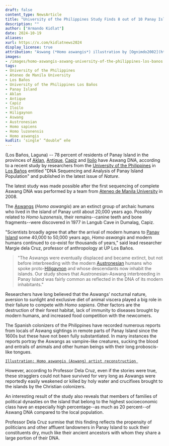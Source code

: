 ```yaml
---
draft: false
content_type: NewsArticle
title: "University of the Philippines Study Finds 8 out of 10 Panay Islanders have Aswang DNA"
description: ""
author: ["Armando Kidlat"]
date: 2024-10-19
aliases:
xurl: https://x.com/kidlatnews2024
display_license: true
attribution: "Aswang (*Homo aswangis*) illustration by [Ognimdo2002](https://www.deviantart.com/ognimdo2002/art/Inktober-11-Aswang-in-Disgusting-857857657) at Deviant Art (CC-BY-3.0)."
images:
- /images/homo-aswangis-aswang-university-of-the-philippines-los-banos.gif
tags:
- University of the Philippines
- Ateneo de Manila University
- Los Baños
- University of the Philippines Los Baños
- Panay Island
- Aklan
- Antique
- Capiz
- Iloilo
- Hiligaynon
- Aswang
- Austronesian
- Homo sapiens
- Homo luzonensis
- Homo aswangis
kudlit: ‘single’ “double” eñe
---
```

(Los Baños, Laguna) -- 78 percent of residents of Panay Island in the provinces of [Aklan](/tags/aklan), [Antique](/tags/antique), [Capiz](/tags/capiz) and [Iloilo](/tags/iloilo) have Aswang DNA, according to a recent study by researchers from the [University of the Philippines](/tags/university-of-the-philippines) in [Los Baños](/tags/university-of-the-philippines-los-baños) entitled "DNA Sequencing and Analysis of Panay Island Population" and published in the latest issue of *Nature*.

The latest study was made possible after the first sequencing of complete Aswang DNA was performed by a team from [Ateneo de Manila University](/tags/ateneo-university) in 2008.

The [Aswangs](/tags/aswang) (*Homo aswangis*) are an extinct group of archaic humans who lived in the island of Panay until about 20,000 years ago. Possibly related to *Homo luzonensis*, their remains--canine teeth and bone fragments--were discovered in 1977 in Langub Cave in Dumalag, Capiz.

"Scientists broadly agree that after the arrival of modern humans to [Panay Island](/tags/panay-island) some 40,000 to 50,000 years ago, *Homo aswangis* and modern humans continued to co-exist for thousands of years," said lead researcher Margie dela Cruz, professor of anthropology at UP Los Baños.

>"The Aswangs were eventually displaced and became extinct, but not before interbreeding with the modern [Austronesian](/tags/austronesian) humans who spoke proto-[Hiligaynon](/tags/hiligaynon) and whose descendants now inhabit the islands. Our study shows that Austronesian-Aswang interbreeding in Panay Island was fairly common as reflected in the DNA of its modern inhabitants."

Researchers have long believed that the Aswangs’ nocturnal nature, aversion to sunlight and exclusive diet of animal viscera played a big role in their failure to compete with *Homo sapiens*. Other factors are the destruction of their forest habitat, lack of immunity to diseases brought by modern humans, and increased food competition with the newcomers.

The Spanish colonizers of the Philippines have recorded numerous reports from locals of Aswang sightings in remote parts of Panay Island since the 1600s but these have not been fully substantiated. In many instances the reports portray the Aswangs as vampire-like creatures, sucking the blood and entrails of animals and other human beings with their long proboscis-like tongues.

[`Illustration: Homo aswangis (Aswang) artist reconstruction `](/images/homo-aswangis-aswang-university-of-the-philippines-los-banos.gif)

However, according to Professor Dela Cruz, even if the stories were true, these stragglers could not have survived for very long as Aswangs were reportedly easily weakened or killed by holy water and crucifixes brought to the islands by the Christian colonizers.

An interesting result of the study also reveals that members of families of political dynasties on the island that belong to the highest socioeconomic class have an especially high percentage--as much as 20 percent--of Aswang DNA compared to the local population.

Professor Dela Cruz surmise that this finding reflects the propensity of politicians and other affluent landowners in Panay Island to suck their constituents dry, much like their ancient ancestors with whom they share a large portion of their DNA.
